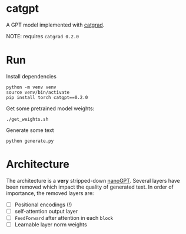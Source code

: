 # catgpt

A GPT model implemented with [catgrad](https://github.com/statusfailed/catgrad).

NOTE: requires `catgrad 0.2.0`

# Run

Install dependencies

    python -m venv venv
    source venv/bin/activate
    pip install torch catgpt==0.2.0

Get some pretrained model weights:

    ./get_weights.sh

Generate some text

    python generate.py

# Architecture

The architecture is a **very** stripped-down [nanoGPT](https://github.com/karpathy/nanoGPT).
Several layers have been removed which impact the quality of generated text.
In order of importance, the removed layers are:

- [ ] Positional encodings (!)
- [ ] self-attention output layer
- [ ] `FeedForward` after attention in each `block`
- [ ] Learnable layer norm weights
